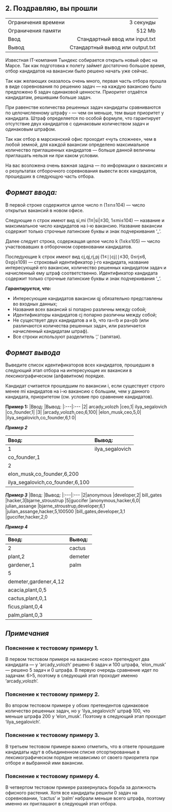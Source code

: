 ## **2. Поздравляю, вы прошли**
| | |
|:---|---:|
| Ограничения времени |  3 секунды |
| Ограничения памяти| 512 Mb |
| Ввод | Стандартный ввод или input.txt |
| Вывод |Стандартный вывод или output.txt |

Известная IT-компания Тындекс собирается открыть новый офис на Марсе. Так как подготовка к полету займет достаточно большое время, отбор кандидатов на вакансии было решено начать уже сейчас.

Так как желающих оказалось очень много, первая часть отбора прошла в виде соревнования по решению задач — на каждую вакансию было предложено 6 задач одинаковой ценности. Приоритет отдаётся кандидатам, решившим больше задач.

При равенстве количества решенных задач кандидаты сравниваются по целочисленному штрафу - — чем он меньше, тем выше приоритет у кандидата. Штраф определяется по особой формуле, что гарантирует отсутствие двух кандидатов с одинаковым количеством задач и одинаковым штрафом. 

Так как отбор в марсианский офис проходит «чуть сложнее», чем в любой земной, для каждой вакансии определено максимальное количество приглашенных кандидатов — больше данной величины приглашать нельзя ни при каком условии.

На вас возложена очень важная задача — по информации о вакансиях и о результатах отборочного соревнования вывести всех кандидатов, прошедших в следующую часть отбора.

## ***Формат ввода:***
В первой строке содержится целое число n (1≤n≤104) — число открытых вакансий в новом офисе.

Следующие n строк имеют вид si,mi (1≤|si|≤30, 1≤mi≤104) — название и максимальное число кандидатов на i-ю вакансию. Название вакансии содержит только строчные латинские буквы и знак подчеркивания ‘_’.

Далее следует строка, содержащая целое число k (1≤k≤105) — число участвовавших в отборочном соревновании кандидатов.

Последующие k строк имеют вид cj,qj,rj,pj (1≤∣∣cj∣∣≤30, 0≤rj≤6, 0≤pj≤109) — строковый идентификатор j-го кандидата, название интересующей его вакансии, количество решенных кандидатом задач и начисленный ему штраф соответственно. Идентификатор кандидата содержит только строчные латинские буквы и знак подчеркивания ‘_’.

***Гарантируется, что:***

- Интересующие кандидатов вакансии qj обязательно представлены во входных данных;
- Названия всех вакансий si попарно различны между собой;
- Идентификаторы кандидатов cj попарно различны между собой;
- Не существует двух кандидатов a и b, что ra=rb и pa=pb (или различаются количества решенных задач, или различается начисленный кандидатам штраф).
- Все строки используют разделитель ‘,’ (запятая).
## ***Формат вывода***
Выведите список идентификаторов всех кандидатов, прошедших в следующий этап отбора на интересующие их вакансии в лексикографическом (алфавитном) порядке.

Кандидат считается прошедшим по вакансии i, если существует строго менее mi кандидатов на i-ю вакансию с большим, чем у данного кандидата, приоритетом 
(см. условие про сравнение кандидатов). 

**Пример 1:**
|Ввод:     |Вывод:
|:---|:--- 
|2| arcady_volozh
|ceo,1| ilya_segalovich
|co_founder,1|
|3|
|arcady_volozh,ceo,6,100|
|elon_musk,ceo,5,0|
|ilya_segalovich,co_founder,6,1 0|

***Пример 2***

|Ввод:     |Вывод:
|:---|:--- 
|1|ilya_segalovich
|co_founder,1|
|2|
|elon_musk,co_founder,6,200|
|ilya_segalovich,co_founder,6,100|

***Пример 3***
|Ввод:     |Вывод:
|:---|:--- 
|2|anonymous
|developer,2| bill_gates
|hacker,3|bjarne_stroustrup
|5|guccifer
|anonymous,hacker,6,0| julian_assange
|bjarne_stroustrup,developer,6,1
|julian_assange,hacker,5,100500
|bill_gates,developer,3,1
|guccifer,hacker,2,0

***Пример 4***

|Ввод:     |Вывод:
|:---|:--- 
|2|cactus
|plant,2|demeter
|gardener,1|palm
|5
|demeter,gardener,4,12
|acacia,plant,0,5
|cactus,plant,0,1
|ficus,plant,0,4
|palm,plant,0,3

##  ***Примечания***
### **Пояснение к тестовому примеру 1.** 
В первом тестовом примере на вакансию «ceo» претендуют два кандидата — у ‘arcady_volozh’ решено 6 задач и 100 штрафа,  ‘elon_musk’ — решено 5 задач и 0
 штрафа. В первую очередь сравнение идет по задачам: 6>5, поэтому в следующий этап проходит именно ‘arcady_volozh’.
### **Пояснение к тестовому примеру 2.** 
Во втором тестовом примере у обоих претендентов одинаковое количество решенных задач, но у ‘ilya_segalovich’ штраф 100, что меньше штрафа 200 у ‘elon_musk’. Поэтому в следующий этап проходит ‘ilya_segalovich’.
### **Пояснение к тестовому примеру 3.** 
В третьем тестовом примере важно отметить, что в ответе прошедшие кандидаты идут в объединенном списке отсортированные в лексикографическом порядке независимо от своего приоритета при отборе и выбранной ими вакансии.
### **Пояснение к тестовому примеру 4.** 
В четвертом тестовом примере развернулась борьба за должность офисного растения. Хотя все кандидаты решили 0 задач на соревновании, ‘cactus’ и ‘palm’ набрали меньше всего штрафа, поэтому именно их приглашают в следующий этап отбора.
